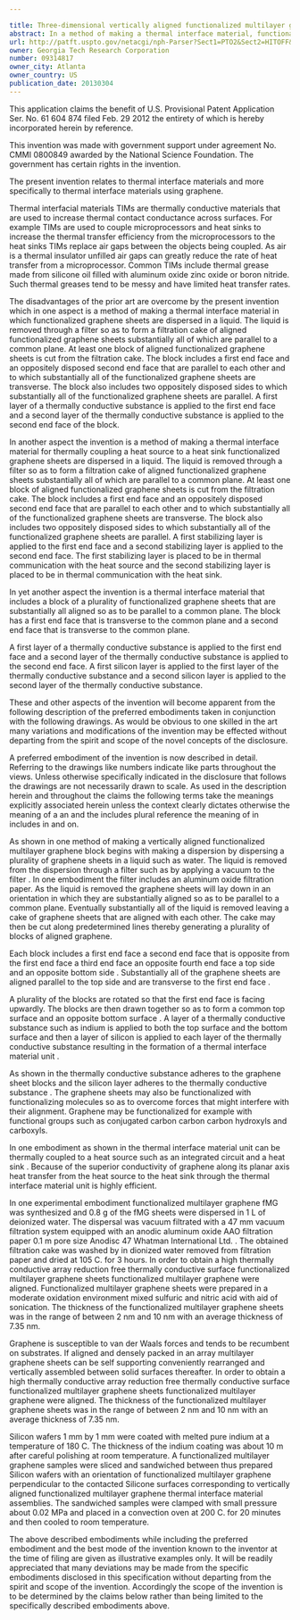 ```yaml
---

title: Three-dimensional vertically aligned functionalized multilayer graphene
abstract: In a method of making a thermal interface material, functionalized graphene sheets are dispersed in a liquid. The liquid is removed through a filter so as to form a filtration cake of aligned functionalized graphene sheets, substantially all of which are parallel to a common plane. At least one block of aligned functionalized graphene sheets is cut from the filtration cake. The block includes a first end face and an oppositely-disposed second end face that are parallel to each other and to which substantially all of the functionalized graphene sheets are transverse. The block also includes two oppositely-disposed sides to which substantially all of the functionalized graphene sheets are parallel. A first layer of a thermally conductive substance is applied to the first end face and a second layer of the thermally conductive substance is applied to the second end face of the block.
url: http://patft.uspto.gov/netacgi/nph-Parser?Sect1=PTO2&Sect2=HITOFF&p=1&u=%2Fnetahtml%2FPTO%2Fsearch-adv.htm&r=1&f=G&l=50&d=PALL&S1=09314817&OS=09314817&RS=09314817
owner: Georgia Tech Research Corporation
number: 09314817
owner_city: Atlanta
owner_country: US
publication_date: 20130304
---
```

This application claims the benefit of U.S. Provisional Patent Application Ser. No. 61 604 874 filed Feb. 29 2012 the entirety of which is hereby incorporated herein by reference.

This invention was made with government support under agreement No. CMMI 0800849 awarded by the National Science Foundation. The government has certain rights in the invention.

The present invention relates to thermal interface materials and more specifically to thermal interface materials using graphene.

Thermal interfacial materials TIMs are thermally conductive materials that are used to increase thermal contact conductance across surfaces. For example TIMs are used to couple microprocessors and heat sinks to increase the thermal transfer efficiency from the microprocessors to the heat sinks TIMs replace air gaps between the objects being coupled. As air is a thermal insulator unfilled air gaps can greatly reduce the rate of heat transfer from a microprocessor. Common TIMs include thermal grease made from silicone oil filled with aluminum oxide zinc oxide or boron nitride. Such thermal greases tend to be messy and have limited heat transfer rates.

The disadvantages of the prior art are overcome by the present invention which in one aspect is a method of making a thermal interface material in which functionalized graphene sheets are dispersed in a liquid. The liquid is removed through a filter so as to form a filtration cake of aligned functionalized graphene sheets substantially all of which are parallel to a common plane. At least one block of aligned functionalized graphene sheets is cut from the filtration cake. The block includes a first end face and an oppositely disposed second end face that are parallel to each other and to which substantially all of the functionalized graphene sheets are transverse. The block also includes two oppositely disposed sides to which substantially all of the functionalized graphene sheets are parallel. A first layer of a thermally conductive substance is applied to the first end face and a second layer of the thermally conductive substance is applied to the second end face of the block.

In another aspect the invention is a method of making a thermal interface material for thermally coupling a heat source to a heat sink functionalized graphene sheets are dispersed in a liquid. The liquid is removed through a filter so as to form a filtration cake of aligned functionalized graphene sheets substantially all of which are parallel to a common plane. At least one block of aligned functionalized graphene sheets is cut from the filtration cake. The block includes a first end face and an oppositely disposed second end face that are parallel to each other and to which substantially all of the functionalized graphene sheets are transverse. The block also includes two oppositely disposed sides to which substantially all of the functionalized graphene sheets are parallel. A first stabilizing layer is applied to the first end face and a second stabilizing layer is applied to the second end face. The first stabilizing layer is placed to be in thermal communication with the heat source and the second stabilizing layer is placed to be in thermal communication with the heat sink.

In yet another aspect the invention is a thermal interface material that includes a block of a plurality of functionalized graphene sheets that are substantially all aligned so as to be parallel to a common plane. The block has a first end face that is transverse to the common plane and a second end face that is transverse to the common plane.

A first layer of a thermally conductive substance is applied to the first end face and a second layer of the thermally conductive substance is applied to the second end face. A first silicon layer is applied to the first layer of the thermally conductive substance and a second silicon layer is applied to the second layer of the thermally conductive substance.

These and other aspects of the invention will become apparent from the following description of the preferred embodiments taken in conjunction with the following drawings. As would be obvious to one skilled in the art many variations and modifications of the invention may be effected without departing from the spirit and scope of the novel concepts of the disclosure.

A preferred embodiment of the invention is now described in detail. Referring to the drawings like numbers indicate like parts throughout the views. Unless otherwise specifically indicated in the disclosure that follows the drawings are not necessarily drawn to scale. As used in the description herein and throughout the claims the following terms take the meanings explicitly associated herein unless the context clearly dictates otherwise the meaning of a an and the includes plural reference the meaning of in includes in and on. 

As shown in one method of making a vertically aligned functionalized multilayer graphene block begins with making a dispersion by dispersing a plurality of graphene sheets in a liquid such as water. The liquid is removed from the dispersion through a filter such as by applying a vacuum to the filter . In one embodiment the filter includes an aluminum oxide filtration paper. As the liquid is removed the graphene sheets will lay down in an orientation in which they are substantially aligned so as to be parallel to a common plane. Eventually substantially all of the liquid is removed leaving a cake of graphene sheets that are aligned with each other. The cake may then be cut along predetermined lines thereby generating a plurality of blocks of aligned graphene.

Each block includes a first end face a second end face that is opposite from the first end face a third end face an opposite fourth end face a top side and an opposite bottom side . Substantially all of the graphene sheets are aligned parallel to the top side and are transverse to the first end face .

A plurality of the blocks are rotated so that the first end face is facing upwardly. The blocks are then drawn together so as to form a common top surface and an opposite bottom surface . A layer of a thermally conductive substance such as indium is applied to both the top surface and the bottom surface and then a layer of silicon is applied to each layer of the thermally conductive substance resulting in the formation of a thermal interface material unit .

As shown in the thermally conductive substance adheres to the graphene sheet blocks and the silicon layer adheres to the thermally conductive substance . The graphene sheets may also be functionalized with functionalizing molecules so as to overcome forces that might interfere with their alignment. Graphene may be functionalized for example with functional groups such as conjugated carbon carbon carbon hydroxyls and carboxyls.

In one embodiment as shown in the thermal interface material unit can be thermally coupled to a heat source such as an integrated circuit and a heat sink . Because of the superior conductivity of graphene along its planar axis heat transfer from the heat source to the heat sink through the thermal interface material unit is highly efficient.

In one experimental embodiment functionalized multilayer graphene fMG was synthesized and 0.8 g of the fMG sheets were dispersed in 1 L of deionized water. The dispersal was vacuum filtrated with a 47 mm vacuum filtration system equipped with an anodic aluminum oxide AAO filtration paper 0.1 m pore size Anodisc 47 Whatman International Ltd. . The obtained filtration cake was washed by in dionized water removed from filtration paper and dried at 105 C. for 3 hours. In order to obtain a high thermally conductive array reduction free thermally conductive surface functionalized multilayer graphene sheets functionalized multilayer graphene were aligned. Functionalized multilayer graphene sheets were prepared in a moderate oxidation environment mixed sulfuric and nitric acid with aid of sonication. The thickness of the functionalized multilayer graphene sheets was in the range of between 2 nm and 10 nm with an average thickness of 7.35 nm.

Graphene is susceptible to van der Waals forces and tends to be recumbent on substrates. If aligned and densely packed in an array multilayer graphene sheets can be self supporting conveniently rearranged and vertically assembled between solid surfaces thereafter. In order to obtain a high thermally conductive array reduction free thermally conductive surface functionalized multilayer graphene sheets functionalized multilayer graphene were aligned. The thickness of the functionalized multilayer graphene sheets was in the range of between 2 nm and 10 nm with an average thickness of 7.35 nm.

Silicon wafers 1 mm by 1 mm were coated with melted pure indium at a temperature of 180 C. The thickness of the indium coating was about 10 m after careful polishing at room temperature. A functionalized multilayer graphene samples were sliced and sandwiched between thus prepared Silicon wafers with an orientation of functionalized multilayer graphene perpendicular to the contacted Silicone surfaces corresponding to vertically aligned functionalized multilayer graphene thermal interface material assemblies. The sandwiched samples were clamped with small pressure about 0.02 MPa and placed in a convection oven at 200 C. for 20 minutes and then cooled to room temperature.

The above described embodiments while including the preferred embodiment and the best mode of the invention known to the inventor at the time of filing are given as illustrative examples only. It will be readily appreciated that many deviations may be made from the specific embodiments disclosed in this specification without departing from the spirit and scope of the invention. Accordingly the scope of the invention is to be determined by the claims below rather than being limited to the specifically described embodiments above.

